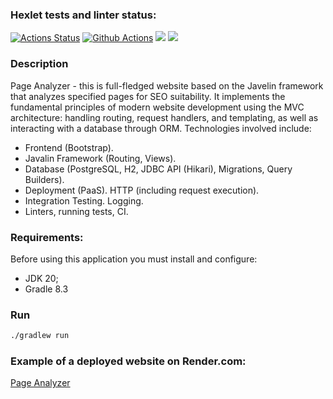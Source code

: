 
### Hexlet tests and linter status:
[![Actions Status](https://github.com/leomaks/java-project-72/actions/workflows/hexlet-check.yml/badge.svg)](https://github.com/leomaks/java-project-72/actions)
[![Github Actions](https://github.com/leomaks/java-project-72/actions/workflows/github-actions.yml/badge.svg)](https://github.com/leomaks/java-project-72/actions/workflows/github-actions.yml)
<a href="https://codeclimate.com/github/leomaks/java-project-72/maintainability"><img src="https://api.codeclimate.com/v1/badges/24ebba0ee2dcd4208e7b/maintainability" /></a>
<a href="https://codeclimate.com/github/leomaks/java-project-72/test_coverage"><img src="https://api.codeclimate.com/v1/badges/24ebba0ee2dcd4208e7b/test_coverage" /></a>

### Description
Page Analyzer - this is full-fledged website based on the Javelin framework that analyzes specified pages for SEO suitability. It implements the fundamental principles of modern website development using the MVC architecture: handling routing, request handlers, and templating, as well as interacting with a database through ORM.
Technologies involved include:
- Frontend (Bootstrap).
- Javalin Framework (Routing, Views).
- Database (PostgreSQL, H2, JDBC API (Hikari), Migrations, Query Builders).
- Deployment (PaaS). HTTP (including request execution).
- Integration Testing. Logging.
- Linters, running tests, CI.


### Requirements:
Before using this application you must install and configure:
- JDK 20;
- Gradle 8.3


### Run
```bash
./gradlew run
```

### Example of a deployed website on Render.com:
<a href="https://java-project-72-o0te.onrender.com">Page Analyzer</a>

